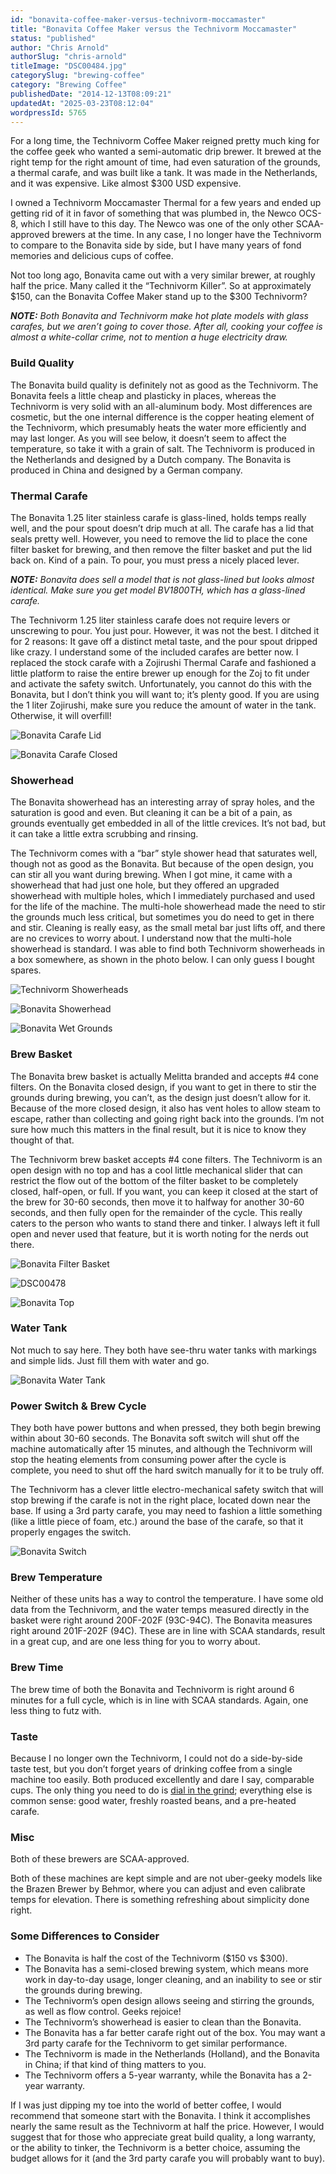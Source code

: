 ```yaml
---
id: "bonavita-coffee-maker-versus-technivorm-moccamaster"
title: "Bonavita Coffee Maker versus the Technivorm Moccamaster"
status: "published"
author: "Chris Arnold"
authorSlug: "chris-arnold"
titleImage: "DSC00484.jpg"
categorySlug: "brewing-coffee"
category: "Brewing Coffee"
publishedDate: "2014-12-13T08:09:21"
updatedAt: "2025-03-23T08:12:04"
wordpressId: 5765
---
```


For a long time, the Technivorm Coffee Maker reigned pretty much king for the coffee geek who wanted a semi-automatic drip brewer. It brewed at the right temp for the right amount of time, had even saturation of the grounds, a thermal carafe, and was built like a tank. It was made in the Netherlands, and it was expensive. Like almost $300 USD expensive.

I owned a Technivorm Moccamaster Thermal for a few years and ended up getting rid of it in favor of something that was plumbed in, the Newco OCS-8, which I still have to this day. The Newco was one of the only other SCAA-approved brewers at the time. In any case, I no longer have the Technivorm to compare to the Bonavita side by side, but I have many years of fond memories and delicious cups of coffee.

Not too long ago, Bonavita came out with a very similar brewer, at roughly half the price. Many called it the “Technivorm Killer”. So at approximately $150, can the Bonavita Coffee Maker stand up to the $300 Technivorm?

***NOTE:** Both Bonavita and Technivorm make hot plate models with glass carafes, but we aren’t going to cover those. After all, cooking your coffee is almost a white-collar crime, not to mention a huge electricity draw.*

### Build Quality

The Bonavita build quality is definitely not as good as the Technivorm. The Bonavita feels a little cheap and plasticky in places, whereas the Technivorm is very solid with an all-aluminum body. Most differences are cosmetic, but the one internal difference is the copper heating element of the Technivorm, which presumably heats the water more efficiently and may last longer. As you will see below, it doesn’t seem to affect the temperature, so take it with a grain of salt. The Technivorm is produced in the Netherlands and designed by a Dutch company. The Bonavita is produced in China and designed by a German company.

### Thermal Carafe

The Bonavita 1.25 liter stainless carafe is glass-lined, holds temps really well, and the pour spout doesn’t drip much at all. The carafe has a lid that seals pretty well. However, you need to remove the lid to place the cone filter basket for brewing, and then remove the filter basket and put the lid back on. Kind of a pain. To pour, you must press a nicely placed lever.

***NOTE:** Bonavita does sell a model that is not glass-lined but looks almost identical. Make sure you get model BV1800TH, which has a glass-lined carafe.*

The Technivorm 1.25 liter stainless carafe does not require levers or unscrewing to pour. You just pour. However, it was not the best. I ditched it for 2 reasons: It gave off a distinct metal taste, and the pour spout dripped like crazy. I understand some of the included carafes are better now. I replaced the stock carafe with a Zojirushi Thermal Carafe and fashioned a little platform to raise the entire brewer up enough for the Zoj to fit under and activate the safety switch. Unfortunately, you cannot do this with the Bonavita, but I don’t think you will want to; it’s plenty good. If you are using the 1 liter Zojirushi, make sure you reduce the amount of water in the tank. Otherwise, it will overfill!

![Bonavita Carafe Lid](R0011470.jpg)

![Bonavita Carafe Closed](R0011472.jpg)

### Showerhead

The Bonavita showerhead has an interesting array of spray holes, and the saturation is good and even. But cleaning it can be a bit of a pain, as grounds eventually get embedded in all of the little crevices. It’s not bad, but it can take a little extra scrubbing and rinsing.

The Technivorm comes with a “bar” style shower head that saturates well, though not as good as the Bonavita. But because of the open design, you can stir all you want during brewing. When I got mine, it came with a showerhead that had just one hole, but they offered an upgraded showerhead with multiple holes, which I immediately purchased and used for the life of the machine. The multi-hole showerhead made the need to stir the grounds much less critical, but sometimes you do need to get in there and stir. Cleaning is really easy, as the small metal bar just lifts off, and there are no crevices to worry about. I understand now that the multi-hole showerhead is standard. I was able to find both Technivorm showerheads in a box somewhere, as shown in the photo below. I can only guess I bought spares.

![Technivorm Showerheads](DSC01093.jpg)

![Bonavita Showerhead](DSC_6476.jpg)

![Bonavita Wet Grounds](R0011469.jpg)

### Brew Basket

The Bonavita brew basket is actually Melitta branded and accepts #4 cone filters. On the Bonavita closed design, if you want to get in there to stir the grounds during brewing, you can’t, as the design just doesn’t allow for it. Because of the more closed design, it also has vent holes to allow steam to escape, rather than collecting and going right back into the grounds. I’m not sure how much this matters in the final result, but it is nice to know they thought of that.

The Technivorm brew basket accepts #4 cone filters. The Technivorm is an open design with no top and has a cool little mechanical slider that can restrict the flow out of the bottom of the filter basket to be completely closed, half-open, or full. If you want, you can keep it closed at the start of the brew for 30-60 seconds, then move it to halfway for another 30-60 seconds, and then fully open for the remainder of the cycle. This really caters to the person who wants to stand there and tinker. I always left it full open and never used that feature, but it is worth noting for the nerds out there.

![Bonavita Filter Basket](R0011467.jpg)

![DSC00478](DSC00478.jpg)

![Bonavita Top](DSC00486.jpg)

### Water Tank

Not much to say here. They both have see-thru water tanks with markings and simple lids. Just fill them with water and go.

![Bonavita Water Tank](R0011465.jpg)

### Power Switch & Brew Cycle

They both have power buttons and when pressed, they both begin brewing within about 30-60 seconds. The Bonavita soft switch will shut off the machine automatically after 15 minutes, and although the Technivorm will stop the heating elements from consuming power after the cycle is complete, you need to shut off the hard switch manually for it to be truly off.

The Technivorm has a clever little electro-mechanical safety switch that will stop brewing if the carafe is not in the right place, located down near the base. If using a 3rd party carafe, you may need to fashion a little something (like a little piece of foam, etc.) around the base of the carafe, so that it properly engages the switch.

![Bonavita Switch](R0011464.jpg)

### Brew Temperature

Neither of these units has a way to control the temperature. I have some old data from the Technivorm, and the water temps measured directly in the basket were right around 200F-202F (93C-94C). The Bonavita measures right around 201F-202F (94C). These are in line with SCAA standards, result in a great cup, and are one less thing for you to worry about.

### Brew Time

The brew time of both the Bonavita and Technivorm is right around 6 minutes for a full cycle, which is in line with SCAA standards. Again, one less thing to futz with.

### Taste

Because I no longer own the Technivorm, I could not do a side-by-side taste test, but you don’t forget years of drinking coffee from a single machine too easily. Both produced excellently and dare I say, comparable cups. The only thing you need to do is [dial in the grind](/coffee-grind-chart/ "Coffee Grind Chart"); everything else is common sense: good water, freshly roasted beans, and a pre-heated carafe.

### Misc

Both of these brewers are SCAA-approved.

Both of these machines are kept simple and are not uber-geeky models like the Brazen Brewer by Behmor, where you can adjust and even calibrate temps for elevation. There is something refreshing about simplicity done right.

### Some Differences to Consider

-   The Bonavita is half the cost of the Technivorm ($150 vs $300).
-   The Bonavita has a semi-closed brewing system, which means more work in day-to-day usage, longer cleaning, and an inability to see or stir the grounds during brewing.
-   The Technivorm’s open design allows seeing and stirring the grounds, as well as flow control. Geeks rejoice!
-   The Technivorm’s showerhead is easier to clean than the Bonavita.
-   The Bonavita has a far better carafe right out of the box. You may want a 3rd party carafe for the Technivorm to get similar performance.
-   The Technivorm is made in the Netherlands (Holland), and the Bonavita in China; if that kind of thing matters to you.
-   The Technivorm offers a 5-year warranty, while the Bonavita has a 2-year warranty.

If I was just dipping my toe into the world of better coffee, I would recommend that someone start with the Bonavita. I think it accomplishes nearly the same result as the Technivorm at half the price. However, I would suggest that for those who appreciate great build quality, a long warranty, or the ability to tinker, the Technivorm is a better choice, assuming the budget allows for it (and the 3rd party carafe you will probably want to buy).
